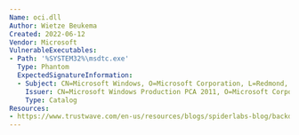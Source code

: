 ```yaml
---
Name: oci.dll
Author: Wietze Beukema
Created: 2022-06-12
Vendor: Microsoft
VulnerableExecutables:
- Path: '%SYSTEM32%\msdtc.exe'
  Type: Phantom
  ExpectedSignatureInformation:
  - Subject: CN=Microsoft Windows, O=Microsoft Corporation, L=Redmond, S=Washington, C=US
    Issuer: CN=Microsoft Windows Production PCA 2011, O=Microsoft Corporation, L=Redmond, S=Washington, C=US
    Type: Catalog
Resources:
- https://www.trustwave.com/en-us/resources/blogs/spiderlabs-blog/backdoor-at-the-end-of-the-icmp-tunnel/
---
```



